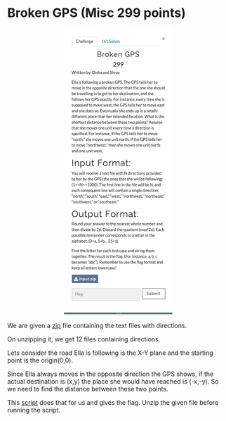 # Broken GPS (Misc 299 points)

<p align="center">
    <img src="BrokenGPS.png">
</p>

We are given a [zip](input.zip) file containing the text files with directions.

On unzipping it, we get 12 files containing directions.

Lets consider the road Ella is following is the X-Y plane and the starting point is the origin(0,0).

Since Ella always moves in the opposite direction the GPS shows, if the actual destination is (x,y) the place she would have reached is (-x,-y). So we need to find the distance between these two points.

This [script](crack.py) does that for us and gives the flag.
Unzip the given file before running the script.

